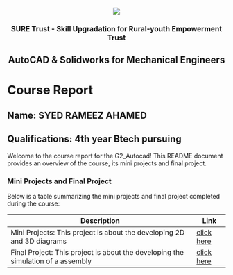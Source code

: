 <!-- PROJECT LOGO -->
<br />

<div align="center">
   <img src='https://user-images.githubusercontent.com/73131499/166115643-d3187f47-d38f-41b2-ae42-5ecbbc60de14.png' />


<h3 align="center">SURE Trust - Skill Upgradation for Rural-youth Empowerment Trust</h3>
  <h2> AutoCAD & Solidworks for Mechanical Engineers </h2>
</div>

# Course Report

## Name: SYED RAMEEZ AHAMED

## Qualifications: 4th year Btech pursuing

Welcome to the course report for the G2_Autocad! This README document provides an overview of the course, its mini projects and final project.

### Mini Projects and Final Project

Below is a table summarizing the mini projects and final project completed during the course:

| Description                               | Link                                    |
|-------------------------------------------|-----------------------------------------|
| Mini Projects: This project is about the developing 2D and 3D diagrams | [click here](https://github.com/sure-trust/G2_Autocad/tree/main/Mini%20Projects/Rameez)                        |
| Final Project: This project is about the developing the simulation of a assembly |[click here](https://github.com/sure-trust/G2_Autocad/tree/main/Final%20Capstone%20Project/Rameez)|
